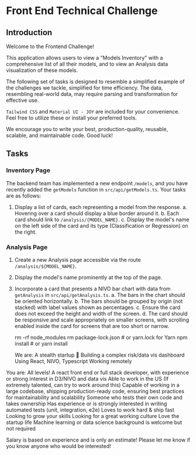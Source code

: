 # Front End Technical Challenge

## Introduction

Welcome to the Frontend Challenge!

This application allows users to view a "Models Inventory" with a comprehensive list of all their models, and to view an Analysis data visualization of these models.

The following set of tasks is designed to resemble a simplified example of the challenges we tackle, simplified for time efficiency. The data, resembling real-world data, may require parsing and transformation for effective use.

`Tailwind CSS` and `Material UI - JOY` are included for your convenience. Feel free to utilize these or install your preferred tools.

We encourage you to write your best, production-quality, reusable, scalable, and maintainable code. Good luck!

## Tasks

### Inventory Page

The backend team has implemented a new endpoint `/models`, and you have recently added the `getModels` function in `src/api/getModels.ts`. Your tasks are as follows:

1. Display a list of cards, each representing a model from the response.
   a. Hovering over a card should display a blue border around it.
   b. Each card should link to `/analysis/{MODEL_NAME}`.
   c. Display the model's name on the left side of the card and its type (Classification or Regression) on the right.

### Analysis Page

1. Create a new Analysis page accessible via the route `/analysis/${MODEL_NAME}`.
2. Display the model's name prominently at the top of the page.
3. Incorporate a card that presents a NIVO bar chart with data from `getAnalysis` in `src/api/getAnalysis.ts`.
   a. The bars in the chart should be oriented horizontally.
   b. The bars should be grouped by origin (not stacked) with label values shown as percentages.
   c. Ensure the card does not exceed the height and width of the screen.
   d. The card should be responsive and scale appropriately on smaller screens, with scrolling enabled inside the card for screens that are too short or narrow.


   rm -rf node_modules
   rm package-lock.json   # or yarn.lock for Yarn
   npm install            # or yarn install

   We are:
   A stealth startup 🥷
   Building a complex risk/data vis dashboard
   Using React, NIVO, Typescript
   Working remotely

You are:
All levels!
A react front end or full stack developer, with experience or strong interest in D3/NIVO and data vis
Able to work in the US (If extremely talented, can try to work around this)
Capable of working in a large codebase, shipping production-ready code, ensuring best practices for maintainability and scalability
Someone who tests their own code and takes ownership
Has experience or is strongly interested in writing automated tests (unit, integration, e2e)
Loves to work hard & ship fast
Looking to grow your skills
Looking for a great working culture
Love the startup life
Machine learning or data science background is welcome but not required

Salary is based on experience and is only an estimate!
Please let me know if you know anyone who would be interested!
